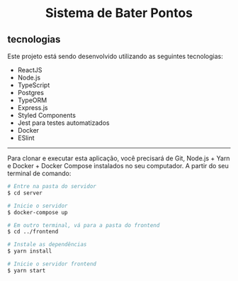 
<h1 align="center">
Sistema de Bater Pontos
</h1>

## tecnologias
Este projeto está sendo desenvolvido utilizando as seguintes tecnologias:

- ReactJS
- Node.js
- TypeScript
- Postgres
- TypeORM
- Express.js
- Styled Components
- Jest para testes automatizados
- Docker
- ESlint

---

Para clonar e executar esta aplicação, você precisará de Git, Node.js + Yarn e Docker + Docker Compose instalados no seu computador. A partir do seu terminal de comando:

```bash
# Entre na pasta do servidor
$ cd server

# Inicie o servidor
$ docker-compose up

# Em outro terminal, vá para a pasta do frontend
$ cd ../frontend

# Instale as dependências
$ yarn install

# Inicie o servidor frontend
$ yarn start

```
